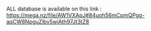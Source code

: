 ALL database is available on this link : https://mega.nz/file/AW1VXApJ#84uoh56mCpmQPgg-aqCW8NpguZlbv5wjAth97Jt3tZ8
